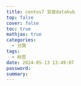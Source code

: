 ```yaml
---
title: centos7 安装datahub
top: false
cover: false
toc: true
mathjax: true
categories:
  - 分类
tags:
  - 标签
date: 2024-05-13 13:49:07
password:
summary:
---
```


